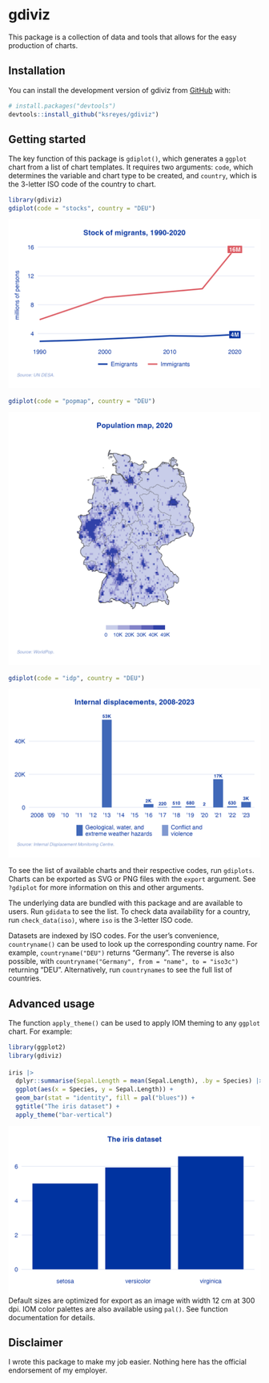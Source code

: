
<!-- README.md is generated from README.Rmd. Please edit that file -->

# gdiviz

<!-- badges: start -->
<!-- badges: end -->

This package is a collection of data and tools that allows for the easy
production of charts.

## Installation

You can install the development version of gdiviz from
[GitHub](https://github.com/) with:

``` r
# install.packages("devtools")
devtools::install_github("ksreyes/gdiviz")
```

## Getting started

The key function of this package is `gdiplot()`, which generates a
`ggplot` chart from a list of chart templates. It requires two
arguments: `code`, which determines the variable and chart type to be
created, and `country`, which is the 3-letter ISO code of the country to
chart.

``` r
library(gdiviz)
gdiplot(code = "stocks", country = "DEU")
```

<img src="inst/images/stocks_DEU.png" width="550" />

``` r
gdiplot(code = "popmap", country = "DEU")
```

<img src="inst/images/popmap_DEU.png" width="550" />

``` r
gdiplot(code = "idp", country = "DEU")
```

<img src="inst/images/idp_DEU.png" width="550" />

To see the list of available charts and their respective codes, run
`gdiplots`. Charts can be exported as SVG or PNG files with the `export`
argument. See `?gdiplot` for more information on this and other
arguments.

The underlying data are bundled with this package and are available to
users. Run `gdidata` to see the list. To check data availability for a
country, run `check_data(iso)`, where `iso` is the 3-letter ISO code.

Datasets are indexed by ISO codes. For the user’s convenience,
`countryname()` can be used to look up the corresponding country name.
For example, `countryname("DEU")` returns “Germany”. The reverse is also
possible, with `countryname("Germany", from = "name", to = "iso3c")`
returning “DEU”. Alternatively, run `countrynames` to see the full list
of countries.

## Advanced usage

The function `apply_theme()` can be used to apply IOM theming to any
`ggplot` chart. For example:

``` r
library(ggplot2)
library(gdiviz)

iris |>
  dplyr::summarise(Sepal.Length = mean(Sepal.Length), .by = Species) |>
  ggplot(aes(x = Species, y = Sepal.Length)) +
  geom_bar(stat = "identity", fill = pal("blues")) +
  ggtitle("The iris dataset") +
  apply_theme("bar-vertical")
```

<img src="inst/images/irischart.png" width="550" /> Default sizes are
optimized for export as an image with width 12 cm at 300 dpi. IOM color
palettes are also available using `pal()`. See function documentation
for details.

## Disclaimer

I wrote this package to make my job easier. Nothing here has the
official endorsement of my employer.
